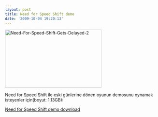 ```yaml
---
layout: post
title: Need for Speed Shift demo
date: '2009-10-04 19:20:13'
---
```


<img class="aligncenter size-full wp-image-470" title="Need-For-Speed-Shift-Gets-Delayed-2" src="http://devdala.files.wordpress.com/2009/10/need-for-speed-shift-gets-delayed-2.jpg" alt="Need-For-Speed-Shift-Gets-Delayed-2" width="319" height="192" />

Need for Speed Shift ile eski günlerine dönen oyunun demosunu oynamak isteyenler için(boyut: 1.13GB):

<a href="http://www.gamershell.com/download_51116.shtml">Need for Speed Shift demo download</a>